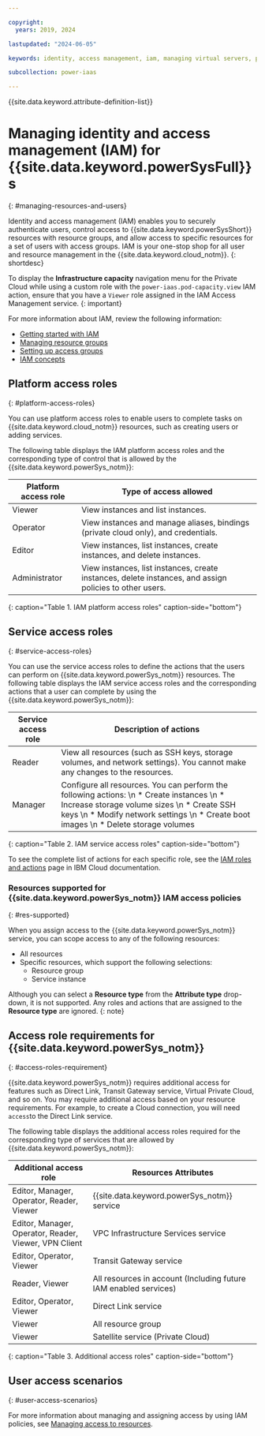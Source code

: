 ```yaml
---

copyright:
  years: 2019, 2024

lastupdated: "2024-06-05"

keywords: identity, access management, iam, managing virtual servers, platform access roles, user access scenarios

subcollection: power-iaas

---
```


{{site.data.keyword.attribute-definition-list}}

# Managing identity and access management (IAM) for {{site.data.keyword.powerSysFull}}s
{: #managing-resources-and-users}

Identity and access management (IAM) enables you to securely authenticate users, control access to {{site.data.keyword.powerSysShort}} resources with resource groups, and allow access to specific resources for a set of users with access groups. IAM is your one-stop shop for all user and resource management in the {{site.data.keyword.cloud_notm}}.
{: shortdesc}

To display the **Infrastructure capacity** navigation menu for the Private Cloud while using a custom role with the `power-iaas.pod-capacity.view` IAM action, ensure that you have  a `Viewer` role assigned in the IAM Access Management service.
{: important}

For more information about IAM, review the following information:

- [Getting started with IAM](/docs/account?topic=account-access-getstarted)
- [Managing resource groups](/docs/account?topic=account-rgs)
- [Setting up access groups](/docs/account?topic=account-groups)
- [IAM concepts](/docs/account?topic=account-iamoverview)

## Platform access roles
{: #platform-access-roles}

You can use platform access roles to enable users to complete tasks on {{site.data.keyword.cloud_notm}} resources, such as creating users or adding services.

The following table displays the IAM platform access roles and the corresponding type of control that is allowed by the {{site.data.keyword.powerSys_notm}}:

| Platform access role | Type of access allowed                                                                                  |
| -------------------- | ------------------------------------------------------------------------------------------------------- |
| Viewer               | View instances and list instances.                                                                      |
| Operator             | View instances and manage aliases, bindings (private cloud only), and credentials.                     |
| Editor               | View instances, list instances, create instances, and delete instances.                                 |
| Administrator        | View instances, list instances, create instances, delete instances, and assign policies to other users. |
{: caption="Table 1. IAM platform access roles" caption-side="bottom"}

## Service access roles
{: #service-access-roles}

You can use the service access roles to define the actions that the users can perform on {{site.data.keyword.powerSys_notm}} resources. The following table displays the IAM service access roles and the corresponding actions that a user can complete by using the {{site.data.keyword.powerSys_notm}}:

| Service access role | Description of actions |
|-----------|-------------------------|
| Reader | View all resources (such as SSH keys, storage volumes, and network settings). You cannot make any changes to the resources. |
| Manager | Configure all resources. You can perform the following actions: \n * Create instances \n * Increase storage volume sizes \n * Create SSH keys \n * Modify network settings \n * Create boot images \n * Delete storage volumes |
{: caption="Table 2. IAM service access roles" caption-side="bottom"}

To see the complete list of actions for each specific role, see the [IAM roles and actions](/docs/account?topic=account-iam-service-roles-actions#power-iaas-roles) page in IBM Cloud documentation.

### Resources supported for {{site.data.keyword.powerSys_notm}} IAM access policies
{: #res-supported}

When you assign access to the {{site.data.keyword.powerSys_notm}} service, you can scope access to any of the following resources:
- All resources
- Specific resources, which support the following selections:
    - Resource group
    - Service instance
  
Although you can select a **Resource type** from the **Attribute type** drop-down, it is not supported. Any roles and actions that are assigned to the **Resource type** are ignored.
{: note}

## Access role requirements for {{site.data.keyword.powerSys_notm}}
{: #access-roles-requirement}

{{site.data.keyword.powerSys_notm}} requires additional access for features such as Direct Link, Transit Gateway service, Virtual Private Cloud, and so on. You may require additional access based on your resource requirements. For example, to create a Cloud connection, you will need `access`to the Direct Link service.

The following table displays the additional access roles required for the corresponding type of services that are allowed by {{site.data.keyword.powerSys_notm}}:

| Additional access role | Resources Attributes                                                                                  |
| ---------------------- | ----------------------------------------------------------------------------------------------------- |
| Editor, Manager, Operator, Reader, Viewer               | {{site.data.keyword.powerSys_notm}} service                          |
| Editor, Manager, Operator, Reader, Viewer, VPN Client   | VPC Infrastructure Services service                                  |
| Editor, Operator, Viewer                                | Transit Gateway service                                              |
| Reader, Viewer                                          | All resources in account (Including future IAM enabled services)     |
| Editor, Operator, Viewer                                | Direct Link service                                                  |
| Viewer                                                  | All resource group                                                   |
| Viewer                                                  | Satellite service (Private Cloud)                                    |
{: caption="Table 3. Additional access roles" caption-side="bottom"}

## User access scenarios
{: #user-access-scenarios}

For more information about managing and assigning access by using IAM policies, see [Managing access to resources](/docs/iam?topic=iam-iammanidaccser).
